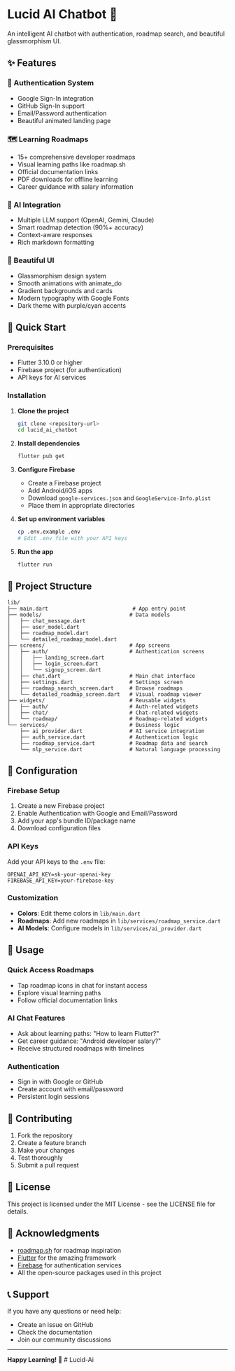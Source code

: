 # Lucid AI Chatbot 🤖

An intelligent AI chatbot with authentication, roadmap search, and beautiful glassmorphism UI.

## ✨ Features

### 🔐 Authentication System
- Google Sign-In integration
- GitHub Sign-In support
- Email/Password authentication
- Beautiful animated landing page

### 🗺️ Learning Roadmaps
- 15+ comprehensive developer roadmaps
- Visual learning paths like roadmap.sh
- Official documentation links
- PDF downloads for offline learning
- Career guidance with salary information

### 🤖 AI Integration
- Multiple LLM support (OpenAI, Gemini, Claude)
- Smart roadmap detection (90%+ accuracy)
- Context-aware responses
- Rich markdown formatting

### 🎨 Beautiful UI
- Glassmorphism design system
- Smooth animations with animate_do
- Gradient backgrounds and cards
- Modern typography with Google Fonts
- Dark theme with purple/cyan accents

## 🚀 Quick Start

### Prerequisites
- Flutter 3.10.0 or higher
- Firebase project (for authentication)
- API keys for AI services

### Installation

1. **Clone the project**
   ```bash
   git clone <repository-url>
   cd lucid_ai_chatbot
   ```

2. **Install dependencies**
   ```bash
   flutter pub get
   ```

3. **Configure Firebase**
   - Create a Firebase project
   - Add Android/iOS apps
   - Download `google-services.json` and `GoogleService-Info.plist`
   - Place them in appropriate directories

4. **Set up environment variables**
   ```bash
   cp .env.example .env
   # Edit .env file with your API keys
   ```

5. **Run the app**
   ```bash
   flutter run
   ```

## 📁 Project Structure

```
lib/
├── main.dart                           # App entry point
├── models/                            # Data models
│   ├── chat_message.dart
│   ├── user_model.dart
│   ├── roadmap_model.dart
│   └── detailed_roadmap_model.dart
├── screens/                           # App screens
│   ├── auth/                          # Authentication screens
│   │   ├── landing_screen.dart
│   │   ├── login_screen.dart
│   │   └── signup_screen.dart
│   ├── chat.dart                      # Main chat interface
│   ├── settings.dart                  # Settings screen
│   ├── roadmap_search_screen.dart     # Browse roadmaps
│   └── detailed_roadmap_screen.dart   # Visual roadmap viewer
├── widgets/                           # Reusable widgets
│   ├── auth/                          # Auth-related widgets
│   ├── chat/                          # Chat-related widgets
│   └── roadmap/                       # Roadmap-related widgets
└── services/                          # Business logic
    ├── ai_provider.dart               # AI service integration
    ├── auth_service.dart              # Authentication logic
    ├── roadmap_service.dart           # Roadmap data and search
    └── nlp_service.dart               # Natural language processing
```

## 🔧 Configuration

### Firebase Setup
1. Create a new Firebase project
2. Enable Authentication with Google and Email/Password
3. Add your app's bundle ID/package name
4. Download configuration files

### API Keys
Add your API keys to the `.env` file:
```env
OPENAI_API_KEY=sk-your-openai-key
FIREBASE_API_KEY=your-firebase-key
```

### Customization
- **Colors**: Edit theme colors in `lib/main.dart`
- **Roadmaps**: Add new roadmaps in `lib/services/roadmap_service.dart`
- **AI Models**: Configure models in `lib/services/ai_provider.dart`

## 🎯 Usage

### Quick Access Roadmaps
- Tap roadmap icons in chat for instant access
- Explore visual learning paths
- Follow official documentation links

### AI Chat Features
- Ask about learning paths: "How to learn Flutter?"
- Get career guidance: "Android developer salary?"
- Receive structured roadmaps with timelines

### Authentication
- Sign in with Google or GitHub
- Create account with email/password
- Persistent login sessions

## 🤝 Contributing

1. Fork the repository
2. Create a feature branch
3. Make your changes
4. Test thoroughly
5. Submit a pull request

## 📄 License

This project is licensed under the MIT License - see the LICENSE file for details.

## 🙏 Acknowledgments

- [roadmap.sh](https://roadmap.sh) for roadmap inspiration
- [Flutter](https://flutter.dev) for the amazing framework
- [Firebase](https://firebase.google.com) for authentication services
- All the open-source packages used in this project

## 📞 Support

If you have any questions or need help:
- Create an issue on GitHub
- Check the documentation
- Join our community discussions

---

**Happy Learning! 🚀**
#   L u c i d - A i  
 